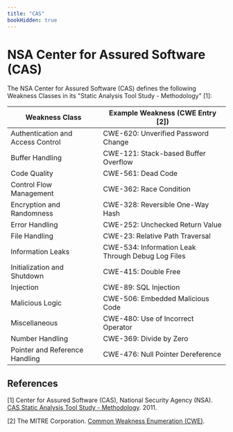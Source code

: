 ```yaml
---
title: "CAS"
bookHidden: true
---
```


<!-- Google tag (gtag.js) -->
<script async src="https://www.googletagmanager.com/gtag/js?id=G-PJ364XPP9F"></script>
<script>
  window.dataLayer = window.dataLayer || [];
  function gtag(){dataLayer.push(arguments);}
  gtag('js', new Date());

  gtag('config', 'G-PJ364XPP9F');
</script>

# NSA Center for Assured Software (CAS)

The NSA Center for Assured Software (CAS) defines the following Weakness Classes in its "Static Analysis Tool Study - Methodology" [1]:

| Weakness Class | Example Weakness (CWE Entry [2]) |
| --- | --- |
| Authentication and Access Control | CWE-620: Unverified Password Change |
| Buffer Handling | CWE-121: Stack-based Buffer Overflow |
| Code Quality | CWE-561: Dead Code |
| Control Flow Management | CWE-362: Race Condition |
| Encryption and Randomness | CWE-328: Reversible One-Way Hash |
| Error Handling | CWE-252: Unchecked Return Value |
| File Handling | CWE-23: Relative Path Traversal |
| Information Leaks | CWE-534: Information Leak Through Debug Log Files |
| Initialization and Shutdown | CWE-415: Double Free |
| Injection | CWE-89: SQL Injection |
| Malicious Logic | CWE-506: Embedded Malicious Code |
| Miscellaneous | CWE-480: Use of Incorrect Operator |
| Number Handling | CWE-369: Divide by Zero |
| Pointer and Reference Handling | CWE-476: Null Pointer Dereference |

## References

\[1\] Center for Assured Software (CAS), National Security Agency (NSA). [CAS Static Analysis Tool Study - Methodology](https://samate.nist.gov/docs/CAS_2011_SA_Tool_Method.pdf). 2011.

\[2\] The MITRE Corporation. [Common Weakness Enumeration (CWE)](https://cwe.mitre.org/).